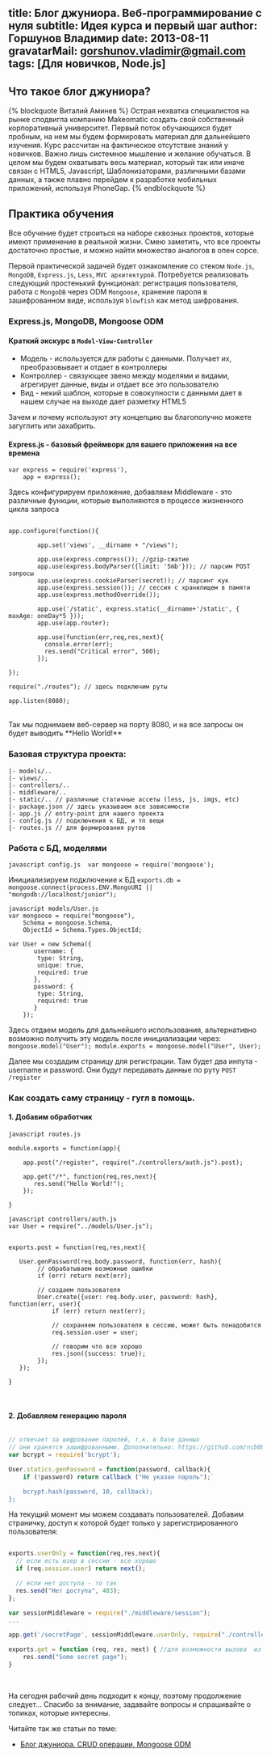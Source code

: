 title: Блог джуниора. Веб-программирование с нуля
subtitle:  Идея курса и первый шаг
author: Горшунов Владимир
date: 2013-08-11
gravatarMail: gorshunov.vladimir@gmail.com
tags: [Для новичков, Node.js]
---

## Что такое блог джуниора?
{% blockquote Виталий Аминев %}
Острая нехватка специалистов на рынке сподвигла компанию Makeomatic создать свой собственный корпоративный университет.
Первый поток обучающихся будет пробным, на нем мы будем формировать материал для дальнейшего изучения.
Курс рассчитан на фактическое отсутствие знаний у новичков. Важно лишь системное мышление и желание обучаться.
В целом мы будем охватывать весь материал, который так или иначе связан с HTML5, Javascript, Шаблонизаторами, различными базами данных,
а также плавно перейдем к разработке мобильных приложений, используя PhoneGap.
{% endblockquote %}

## Практика обучения
Все обучение будет строиться на наборе сквозных проектов, которые имеют применение в реальной жизни. Смею заметить, что все проекты
достаточно простые, и можно найти множество аналогов в опен сорсе.

Первой практической задачей будет ознакомление со стеком `Node.js`, `MongoDB`, `Express.js`, `Less`, `MVC архитектурой`.
Потребуется реализовать следующий простенький функционал: регистрация пользователя, работа с `MongoDB` через ODM `Mongoose`,
хранение пароля в зашифрованном виде, используя `blowfish` как метод шифрования.
<!-- more -->

### Express.js, MongoDB, Mongoose ODM

#### Краткий экскурс в `Model-View-Controller`

* Модель - используется для работы с данными. Получает их, преобразовывает и отдает в контроллеры
* Контроллер - связующее звено между моделями и видами, агрегирует данные, виды и отдает все это пользователю
* Вид - некий шаблон, которые в совокупности с данными дает в нашем случае на выходе дает разметку HTML5

Зачем и почему используют эту концепцию вы благополучно можете загуглить или захабрить.

#### Express.js - базовый фреймворк для вашего приложения на все времена

```
var express = require('express'),
    app = express();
```

Здесь конфигурируем приложение, добавляем Middleware - это различные функции, которые выполняются в процессе жизненного цикла запроса

```var secret = "somesecretforcookie";

app.configure(function(){

        app.set('views', __dirname + "/views");

        app.use(express.compress()); //gzip-сжатие
        app.use(express.bodyParser({limit: '5mb'})); // парсим POST запросы
        app.use(express.cookieParser(secret)); // парсинг кук
        app.use(express.session()); // сессия с хранилищем в памяти
        app.use(express.methodOverride());

        app.use('/static', express.static(__dirname+'/static', { maxAge: oneDay*5 }));
        app.use(app.router);

        app.use(function(err,req,res,next){
          console.error(err);
          res.send("Critical error", 500);
        });

});

require("./routes"); // здесь подключим руты

app.listen(8080);
```

<br/>
Так мы поднимаем веб-сервер на порту 8080, и на все запросы он будет выводить **Hello World!**

### Базовая структура проекта:
```
|- models/..
|- views/..
|- controllers/..
|- middleware/..
|- static/.. // различные статичные ассеты (less, js, imgs, etc)
|- package.json // здесь указываем все зависимости
|- app.js // entry-point для нашего проекта
|- config.js // подключения к БД, и тп вещи
|- routes.js // для формирования рутов
```

### Работа с БД, моделями

`javascript config.js  var mongoose = require('mongoose');`

Инициализируем подключение к БД
`exports.db = mongoose.connect(process.ENV.MongoURI || "mongodb://localhost/junior");`


```
javascript models/User.js
var mongoose = require("mongoose"),
    Schema = mongoose.Schema,
    ObjectId = Schema.Types.ObjectId;

var User = new Schema({
       username: {
        type: String,
        unique: true,
        required: true
       },
       password: {
        type: String,
        required: true
       }
    });
```

Здесь отдаем модель для дальнейшего использования, альтернативно возможно получить эту модель после инициализации через:
 `mongoose.model("User"); module.exports = mongoose.model("User", User);`
<br/>

Далее мы создадим страницу для регистрации. Там будет два инпута - username и password. Они будут передавать данные
по руту `POST /register`

### Как создать саму страницу - гугл в помощь.

#### 1. Добавим обработчик

```
javascript routes.js

module.exports = function(app){

    app.post("/register", require("./controllers/auth.js").post);

    app.get("/*", function(req,res,next){
       res.send("Hello World!");
    });

}
```

```
javascript controllers/auth.js
var User = require("../models/User.js");


exports.post = function(req,res,next){

   User.genPassword(req.body.password, function(err, hash){
        // обрабатываем возможные ошибки
        if (err) return next(err);

        // создаем пользователя
        User.create({user: req.body.user, password: hash}, function(err, user){
            if (err) return next(err);

            // сохраняем пользователя в сессию, может быть понадобится
            req.session.user = user;

            // говорим что все хорошо
            res.json({success: true});
        });
   });

}
```
<br/>


#### 2. Добавляем генерацию пароля

```javascript models/User.js

// отвечает за шифрование паролей, т.к. в базе данных
// они хранятся зашифрованными. Дополнительно: https://github.com/ncb000gt/node.bcrypt.js/
var bcrypt = require('bcrypt');

User.statics.genPassword = function(password, callback){
    if (!password) return callback ("Не указан пароль");`

    bcrypt.hash(password, 10, callback);
};
```

На текущий момент мы можем создавать пользователей. Добавим страничку, доступ к которой будет только у зарегистрированного пользователя:

```javascript middleware/session.js

exports.userOnly = function(req,res,next){
  // если есть юзер в сессии - все хорошо
  if (req.session.user) return next();

  // если нет доступа - то так
  res.send("Нет доступа", 403);
};

```

```javascript routes.js
var sessionMiddleware = require("./middleware/session");
...

app.get('/secretPage', sessionMiddleware.userOnly, require("./controllers/secretPage").get);
```

```javascript controllers/secretPage.js
exports.get = function (req, res, next) { //для возможности вызова  из другого файла
    res.send("Some secret page");
}
```
<br/>

На сегодня рабочий день подходит к концу, поэтому продолжение следует...
Спасибо за внимание, задавайте вопросы и спрашивайте о топиках, которые интересны.

Читайте так же статьи по теме:

* [Блог джуниора. CRUD операции, Mongoose ODM](https://makeomatic.ru/blog/2013/08/16/Deleting/)
